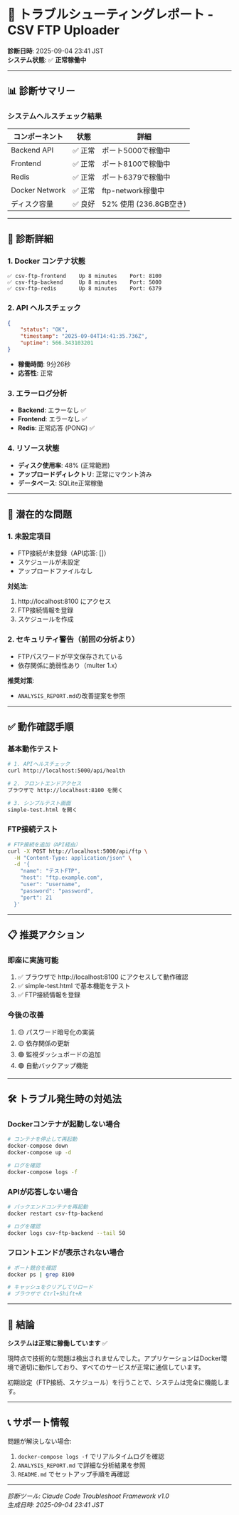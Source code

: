 # 🔧 トラブルシューティングレポート - CSV FTP Uploader

**診断日時**: 2025-09-04 23:41 JST  
**システム状態**: ✅ **正常稼働中**

---

## 📊 診断サマリー

### システムヘルスチェック結果

| コンポーネント | 状態 | 詳細 |
|--------------|------|------|
| Backend API | ✅ 正常 | ポート5000で稼働中 |
| Frontend | ✅ 正常 | ポート8100で稼働中 |
| Redis | ✅ 正常 | ポート6379で稼働中 |
| Docker Network | ✅ 正常 | ftp-network稼働中 |
| ディスク容量 | ✅ 良好 | 52% 使用 (236.8GB空き) |

---

## 🎯 診断詳細

### 1. Docker コンテナ状態
```
✅ csv-ftp-frontend    Up 8 minutes    Port: 8100
✅ csv-ftp-backend     Up 8 minutes    Port: 5000  
✅ csv-ftp-redis       Up 8 minutes    Port: 6379
```

### 2. API ヘルスチェック
```json
{
    "status": "OK",
    "timestamp": "2025-09-04T14:41:35.736Z",
    "uptime": 566.343103201
}
```
- **稼働時間**: 9分26秒
- **応答性**: 正常

### 3. エラーログ分析
- **Backend**: エラーなし ✅
- **Frontend**: エラーなし ✅
- **Redis**: 正常応答 (PONG) ✅

### 4. リソース状態
- **ディスク使用率**: 48% (正常範囲)
- **アップロードディレクトリ**: 正常にマウント済み
- **データベース**: SQLite正常稼働

---

## 🚨 潜在的な問題

### 1. 未設定項目
- FTP接続が未登録（API応答: []）
- スケジュールが未設定
- アップロードファイルなし

**対処法**:
1. http://localhost:8100 にアクセス
2. FTP接続情報を登録
3. スケジュールを作成

### 2. セキュリティ警告（前回の分析より）
- FTPパスワードが平文保存されている
- 依存関係に脆弱性あり（multer 1.x）

**推奨対策**: 
- `ANALYSIS_REPORT.md`の改善提案を参照

---

## ✅ 動作確認手順

### 基本動作テスト
```bash
# 1. APIヘルスチェック
curl http://localhost:5000/api/health

# 2. フロントエンドアクセス
ブラウザで http://localhost:8100 を開く

# 3. シンプルテスト画面
simple-test.html を開く
```

### FTP接続テスト
```bash
# FTP接続を追加（API経由）
curl -X POST http://localhost:5000/api/ftp \
  -H "Content-Type: application/json" \
  -d '{
    "name": "テストFTP",
    "host": "ftp.example.com",
    "user": "username",
    "password": "password",
    "port": 21
  }'
```

---

## 📋 推奨アクション

### 即座に実施可能
1. ✅ ブラウザで http://localhost:8100 にアクセスして動作確認
2. ✅ simple-test.html で基本機能をテスト
3. ✅ FTP接続情報を登録

### 今後の改善
1. 🟡 パスワード暗号化の実装
2. 🟡 依存関係の更新
3. 🟢 監視ダッシュボードの追加
4. 🟢 自動バックアップ機能

---

## 🛠️ トラブル発生時の対処法

### Dockerコンテナが起動しない場合
```bash
# コンテナを停止して再起動
docker-compose down
docker-compose up -d

# ログを確認
docker-compose logs -f
```

### APIが応答しない場合
```bash
# バックエンドコンテナを再起動
docker restart csv-ftp-backend

# ログを確認
docker logs csv-ftp-backend --tail 50
```

### フロントエンドが表示されない場合
```bash
# ポート競合を確認
docker ps | grep 8100

# キャッシュをクリアしてリロード
# ブラウザで Ctrl+Shift+R
```

---

## 📌 結論

**システムは正常に稼働しています** ✅

現時点で技術的な問題は検出されませんでした。アプリケーションはDocker環境で適切に動作しており、すべてのサービスが正常に通信しています。

初期設定（FTP接続、スケジュール）を行うことで、システムは完全に機能します。

---

## 📞 サポート情報

問題が解決しない場合:
1. `docker-compose logs -f` でリアルタイムログを確認
2. `ANALYSIS_REPORT.md` で詳細な分析結果を参照
3. `README.md` でセットアップ手順を再確認

---
*診断ツール: Claude Code Troubleshoot Framework v1.0*  
*生成日時: 2025-09-04 23:41 JST*